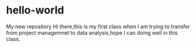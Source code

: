 # hello-world
My new repository 
Hi there,this is my first class when I am trying to transfer from project managemnet to data analysis,hope I can doing well in this class.

